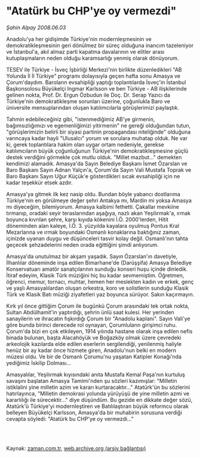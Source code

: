 # "Atatürk bu CHP'ye oy vermezdi"

*Şahin Alpay 2008.06.03*

<td class="columnist-detail">
<p>Anadolu'ya her gidişimde Türkiye'nin modernleşmesinin ve demokratikleşmesinin geri dönülmez bir süreç olduğuna inancım tazeleniyor ve İstanbul'a, akıl almaz parti kapatma davalarının ve elitler arası kutuplaşmaların neden olduğu karamsarlığı yenmiş olarak dönüyorum.</p>
<p>
<div id="haberMetinDiv">
<p>TESEV ile Türkiye - İsveç İşbirliği Merkezi'nin birlikte düzenledikleri "AB Yolunda İl İl Türkiye" programı dolayısıyla geçen hafta sonu Amasya ve Çorum'daydım. Baroların evsahipliği yaptığı toplantılarda İsveç'in İstanbul Başkonsolosu Büyükelçi Ingmar Karlsson ve ben Türkiye - AB ilişkilerinde gelinen nokta, Prof. Dr. Ergun Özbudun ile Doç. Dr. Serap Yazıcı da Türkiye'nin demokratikleşme sorunları üzerine, çoğunlukla Baro ve üniversite mensuplarından oluşan katılımcılarla görüşlerimizi paylaştık. 
<p> Tahmin edebileceğiniz gibi, "istenmediğimiz AB'ye girmenin, bağımsızlığımızı ve egemenliğimizi yitirmenin" ne gereği olduğundan tutun, "görüşlerimizin belirli bir siyasi partinin propagandası niteliğinde" olduğuna varıncaya kadar hayli "Ulusalcı" yorum ve sorulara muhatap olduk. Ne var ki, gerek toplantılara hakim olan uygar ortam nedeniyle, gerekse katılımcıların büyük çoğunluğunun Türkiye'nin demokratikleşmesine güçlü destek verdiğini görmekle çok mutlu olduk. "Millet mazbut..." demekten kendimizi alamadık. Amasya'da Sayın Belediye Başkanı İsmet Özarslan ve Baro Başkanı Sayın Adnan Yalçın'a, Çorum'da Sayın Vali Mustafa Toprak ve Baro Başkanı Sayın Uğur Küçük'e gösterdikleri sıcak evsahipliği için ne kadar teşekkür etsek azdır.
<p> Amasya'ya gitmek ilk kez nasip oldu. Bundan böyle yabancı dostlarıma Türkiye'nin en görülmeye değer şehri Antakya mı, Mardin mi yoksa Amasya mı diyeceğim, bilemiyorum. Amasya kalbimi fethetti. Çakallar mevkiine tırmanıp, oradaki seyir teraslarından aşağıya, nazlı akan Yeşilırmak'a, ırmak boyunca kıvrılan şehre, karşı kıyıda kökenini İ.Ö. 2000'lerden, Hitit döneminden alan kaleye, İ.Ö. 3. yüzyılda kayalara oyulmuş Pontus Kral Mezarlarına ve ırmak boyundaki Osmanlı konaklarına baktığınız zaman, içinizde uyanan duygu ve düşünceleri tasvir kolay değil. Osmanlı'nın tahta geçecek şehzadelerini neden orada eğittiğini şimdi anlıyorum.
<p> Amasya'da unutulmaz bir akşam yaşadık. Sayın Özarslan'ın davetiyle, İlhanlılar döneminde inşa edilen Bimarhane'de (Darüşşifa) Amasya Belediye Konservatuarı amatör sanatçılarının sunduğu konseri huşu içinde dinledik. İtiraf edeyim, Klasik Türk müziğini hiç bu kadar sevmemiştim. Öğretmen, öğrenci, memur, tornacı, muhtar, hemen her meslekten kadın ve erkek, genç ve yaşlı Amasyalılardan oluşan orkestra, koro ve solistlerin sunduğu Klasik Türk ve Klasik Batı müziği ziyafetleri yaz boyunca sürüyor. Sakın kaçırmayın. 
<p> Kırk yıl önce gittiğim Çorum ile bugünkü Çorum arasındaki tek ortak nokta, Sultan Abdülhamit'in yaptırdığı, şehrin ünlü saat kulesi. Her yerinden sanayilerin ve ihracatın fışkırdığı Çorum bir "Anadolu kaplanı". Sayın Vali'ye göre bunda birinci derecede rol oynayan, Çorumluların girişimci ruhu. Çorum'da bizi en çok etkileyen, 1914 yılında hastane olarak inşa edilen nefis binada bulunan, başta Alacahöyük ve Boğazköy olmak üzere çevredeki arkeolojik kazılarda elde edilen eserlerin sergilendiği, yenilenmiş haliyle henüz bir ay kadar önce hizmete giren, Anadolu'nun belki en modern müzesi oldu. Ve bir de Osmanlı Çorumu'nu yaşatan Katipler Konağı'nda yediğimiz İskilip Dolması...
<p> Amasyalılar, Yeşilırmak kıyısındaki anıta Mustafa Kemal Paşa'nın kurtuluş savaşını başlatan Amasya Tamimi'nden şu sözleri kazımışlar: "Milletin istiklalini yine milletin azim ve kararı kurtaracaktır..." Atatürk'ün bu sözlerini hatırlayınca, "Milletin demokrasi yolunda yürüyüşü de yine milletin azmi ve kararlılığı ile sürecektir..." diye düşündüm. Bu gezide en dikkate değer sözü, Atatürk'ü Türkiye'yi modernleştiren ve Batılılaştıran büyük reformcu olarak belleyen Büyükelçi Karlsson, Amasya'da bir muhabirin sorusuna verdiği cevapta söyledi: "Atatürk bu CHP'ye oy vermezdi..."</p></p></p></p></p></p></div>
</p>


<p><br>
		 </br></p></td>

Kaynak: [zaman.com.tr](http://zaman.com.tr/yazar.do?yazino=697227), [web.archive.org (arşiv bağlantısı)](http://web.archive.org/web/20120315215011/http://www.zaman.com.tr/yazar.do?yazino=697227)
